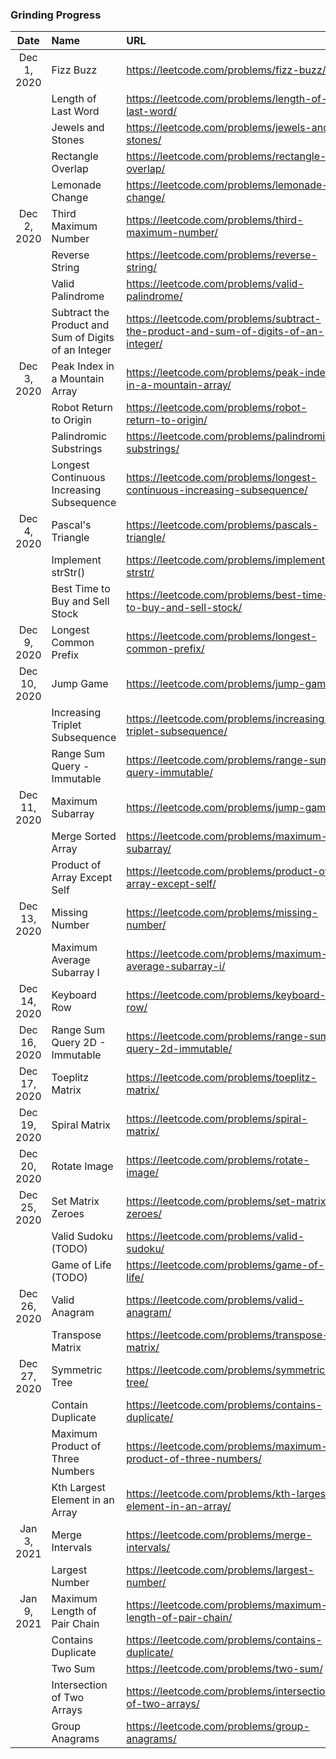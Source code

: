 ### Grinding Progress

| Date | Name | URL | Difficulty |
|:----:|:-----|:----|:----------:|
| Dec 1, 2020 | Fizz Buzz | https://leetcode.com/problems/fizz-buzz/ | Easy |
| | Length of Last Word | https://leetcode.com/problems/length-of-last-word/ | Easy |
| | Jewels and Stones | https://leetcode.com/problems/jewels-and-stones/ | Easy |
| | Rectangle Overlap | https://leetcode.com/problems/rectangle-overlap/ | Easy |
| | Lemonade Change | https://leetcode.com/problems/lemonade-change/ | Easy |
| Dec 2, 2020 | Third Maximum Number | https://leetcode.com/problems/third-maximum-number/ | Easy |
| | Reverse String | https://leetcode.com/problems/reverse-string/ | Easy |
| | Valid Palindrome | https://leetcode.com/problems/valid-palindrome/ | Easy |
| | Subtract the Product and Sum of Digits of an Integer | https://leetcode.com/problems/subtract-the-product-and-sum-of-digits-of-an-integer/ | Easy |
| Dec 3, 2020 | Peak Index in a Mountain Array | https://leetcode.com/problems/peak-index-in-a-mountain-array/ | Easy |
| | Robot Return to Origin | https://leetcode.com/problems/robot-return-to-origin/ | Easy |
| | Palindromic Substrings | https://leetcode.com/problems/palindromic-substrings/ | Medium |
| | Longest Continuous Increasing Subsequence | https://leetcode.com/problems/longest-continuous-increasing-subsequence/ | Easy |
| Dec 4, 2020 | Pascal's Triangle | https://leetcode.com/problems/pascals-triangle/ | Easy |
| | Implement strStr() | https://leetcode.com/problems/implement-strstr/ | Easy |
| | Best Time to Buy and Sell Stock | https://leetcode.com/problems/best-time-to-buy-and-sell-stock/ | Easy |
| Dec 9, 2020 | Longest Common Prefix | https://leetcode.com/problems/longest-common-prefix/ | Easy |
| Dec 10, 2020 | Jump Game | https://leetcode.com/problems/jump-game/ | Medium |
| | Increasing Triplet Subsequence | https://leetcode.com/problems/increasing-triplet-subsequence/ | Medium |
| | Range Sum Query - Immutable | https://leetcode.com/problems/range-sum-query-immutable/ | Easy |
| Dec 11, 2020 | Maximum Subarray | https://leetcode.com/problems/jump-game/ | Easy |
| | Merge Sorted Array | https://leetcode.com/problems/maximum-subarray/ | Easy |
| | Product of Array Except Self | https://leetcode.com/problems/product-of-array-except-self/ | Medium |
| Dec 13, 2020 | Missing Number | https://leetcode.com/problems/missing-number/ | Easy |
| | Maximum Average Subarray I | https://leetcode.com/problems/maximum-average-subarray-i/ | Easy |
| Dec 14, 2020 | Keyboard Row | https://leetcode.com/problems/keyboard-row/ | Easy |
| Dec 16, 2020 | Range Sum Query 2D - Immutable | https://leetcode.com/problems/range-sum-query-2d-immutable/ | Medium |
| Dec 17, 2020 | Toeplitz Matrix | https://leetcode.com/problems/toeplitz-matrix/ | Easy |
| Dec 19, 2020 | Spiral Matrix | https://leetcode.com/problems/spiral-matrix/ | Medium |
| Dec 20, 2020 | Rotate Image | https://leetcode.com/problems/rotate-image/ | Medium |
| Dec 25, 2020 | Set Matrix Zeroes | https://leetcode.com/problems/set-matrix-zeroes/ | Medium |
| | Valid Sudoku (TODO) | https://leetcode.com/problems/valid-sudoku/ | Medium |
| | Game of Life (TODO) | https://leetcode.com/problems/game-of-life/ | Medium |
| Dec 26, 2020 | Valid Anagram | https://leetcode.com/problems/valid-anagram/ | Easy |
| | Transpose Matrix | https://leetcode.com/problems/transpose-matrix/ | Easy |
| Dec 27, 2020 | Symmetric Tree | https://leetcode.com/problems/symmetric-tree/ | Easy |
| | Contain Duplicate | https://leetcode.com/problems/contains-duplicate/ | Easy |
| | Maximum Product of Three Numbers | https://leetcode.com/problems/maximum-product-of-three-numbers/ | Easy |
| | Kth Largest Element in an Array | https://leetcode.com/problems/kth-largest-element-in-an-array/ | Medium |
| Jan 3, 2021 | Merge Intervals | https://leetcode.com/problems/merge-intervals/ | Medium |
| | Largest Number | https://leetcode.com/problems/largest-number/ | Medium |
| Jan 9, 2021 | Maximum Length of Pair Chain | https://leetcode.com/problems/maximum-length-of-pair-chain/ | Medium |
| | Contains Duplicate | https://leetcode.com/problems/contains-duplicate/ | Easy |
| | Two Sum | https://leetcode.com/problems/two-sum/ | Easy |
| | Intersection of Two Arrays | https://leetcode.com/problems/intersection-of-two-arrays/ | Easy |
| | Group Anagrams | https://leetcode.com/problems/group-anagrams/ | Medium |
